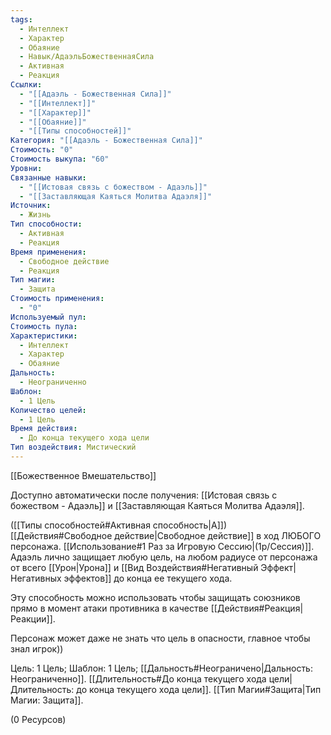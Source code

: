 ```yaml
---
tags:
  - Интеллект
  - Характер
  - Обаяние
  - Навык/АдаэльБожественнаяСила
  - Активная
  - Реакция
Ссылки:
  - "[[Адаэль - Божественная Сила]]"
  - "[[Интеллект]]"
  - "[[Характер]]"
  - "[[Обаяние]]"
  - "[[Типы способностей]]"
Категория: "[[Адаэль - Божественная Сила]]"
Стоимость: "0"
Стоимость выкупа: "60"
Уровни: 
Связанные навыки:
  - "[[Истовая связь с божеством - Адаэль]]"
  - "[[Заставляющая Каяться Молитва Адаэля]]"
Источник:
  - Жизнь
Тип способности:
  - Активная
  - Реакция
Время применения:
  - Свободное действие
  - Реакция
Тип магии:
  - Защита
Стоимость применения:
  - "0"
Используемый пул: 
Стоимость пула: 
Характеристики:
  - Интеллект
  - Характер
  - Обаяние
Дальность:
  - Неограниченно
Шаблон:
  - 1 Цель
Количество целей:
  - 1 Цель
Время действия:
  - До конца текущего хода цели
Тип воздействия: Мистический
---
```

[[Божественное Вмешательство]]

Доступно автоматически после получения: [[Истовая связь с божеством - Адаэль]] и [[Заставляющая Каяться Молитва Адаэля]].

([[Типы способностей#Активная способность|А]]) [[Действия#Свободное действие|Свободное действие]] в ход ЛЮБОГО персонажа. [[Использование#1 Раз за Игровую Сессию|(1р/Сессия)]]. Адаэль лично защищает любую цель, на любом радиусе от персонажа от всего [[Урон|Урона]] и [[Вид Воздействия#Негативный Эффект|Негативных эффектов]] до конца ее текущего хода. 

Эту способность можно использовать чтобы защищать союзников прямо в момент атаки противника в качестве [[Действия#Реакция|Реакции]].

Персонаж может даже не знать что цель в опасности, главное чтобы знал игрок))

Цель: 1 Цель; Шаблон: 1 Цель; [[Дальность#Неограничено|Дальность: Неограниченно]]. [[Длительность#До конца текущего хода цели|Длительность: до конца текущего хода цели]].  [[Тип Магии#Защита|Тип Магии: Защита]].

(0 Ресурсов)
